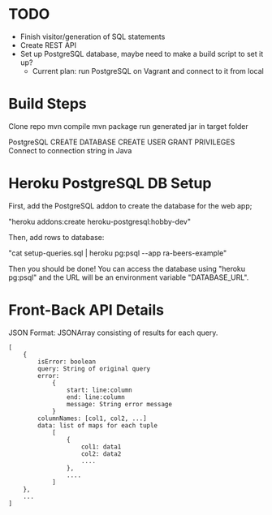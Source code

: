 TODO
====
- Finish visitor/generation of SQL statements
- Create REST API
- Set up PostgreSQL database, maybe need to make a build script to set it up?
    - Current plan: run PostgreSQL on Vagrant and connect to it from local

Build Steps
===========
Clone repo
mvn compile
mvn package
run generated jar in target folder


PostgreSQL
CREATE DATABASE
CREATE USER
GRANT PRIVILEGES
Connect to connection string in Java

Heroku PostgreSQL DB Setup
==========================

First, add the PostgreSQL addon to create the database for the web app;

"heroku addons:create heroku-postgresql:hobby-dev"

Then, add rows to database:

"cat setup-queries.sql | heroku pg:psql --app ra-beers-example"

Then you should be done! You can access the database using "heroku pg:psql" and
the URL will be an environment variable "DATABASE_URL".

Front-Back API Details
=========
JSON Format: JSONArray consisting of results for each query.

    [
        {
            isError: boolean
            query: String of original query
            error:
                {
                    start: line:column
                    end: line:column
                    message: String error message
                }
            columnNames: [col1, col2, ...]
            data: list of maps for each tuple
                [
                    {
                        col1: data1
                        col2: data2
                        ....
                    },
                    ....
                ]
        },
        ...
    ]

